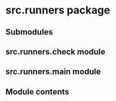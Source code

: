 # src.runners package

## Submodules

## src.runners.check module

## src.runners.main module

## Module contents
